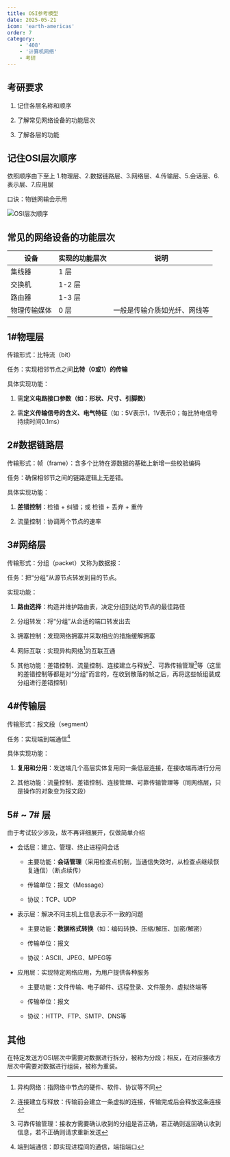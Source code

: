 ```yaml
---
title: OSI参考模型
date: 2025-05-21
icon: 'earth-americas'
order: 7
category: 
    - '408'
    - '计算机网络'
    - 考研
---
```


## 考研要求

1. 记住各层名称和顺序

2. 了解常见网络设备的功能层次

3. 了解各层的功能

## 记住OSI层次顺序

依照顺序由下至上 1.物理层、2.数据链路层、3.网络层、4.传输层、5.会话层、6.表示层、7.应用层

口诀：物链网输会示用

![OSI层次顺序](//store.s1r0ko.top/svg/m/cn/6/2_ver_2.svg)

## 常见的网络设备的功能层次

| 设备 | 实现的功能层次 | 说明 |
| --- | --- | --- |
| 集线器 | 1 层 |  |
| 交换机 | 1-2 层 | | 
| 路由器 | 1-3 层 |  |
| 物理传输媒体 | 0 层 | 一般是传输介质如光纤、网线等 |

## 1#物理层

传输形式：比特流（bit）

任务：实现相邻节点之间**比特（0或1）的传输**

具体实现功能：

1. 需**定义电路接口参数（如：形状、尺寸、引脚数）**

2. 需**定义传输信号的含义、电气特征**（如：5V表示1，1V表示0；每比特电信号持续时间0.1ms）

## 2#数据链路层

传输形式：帧（frame）：含多个比特在源数据的基础上新增一些校验编码

任务：确保相邻节之间的链路逻辑上无差错。

具体实现功能：

1. **差错控制**：检错 + 纠错；或 检错 + 丢弃 + 重传

2. 流量控制：协调两个节点的速率

## 3#网络层

传输形式：分组（packet）又称为数据报：

任务：把“分组”从源节点转发到目的节点。

实现功能：

1. **路由选择**：构造并维护路由表，决定分组到达的节点的最佳路径

2. 分组转发：将“分组”从合适的端口转发出去

3. 拥塞控制：发现网络拥塞并采取相应的措施缓解拥塞

4. 网际互联：实现异构网络[^1]的互联互通

5. 其他功能：差错控制、流量控制、连接建立与释放[^3]、可靠传输管理[^2]等（这里的差错控制等都是对“分组”而言的，在收到散落的帧之后，再将这些帧组装成分组进行差错控制）

[^1]: 异构网络：指网络中节点的硬件、软件、协议等不同

[^2]: 可靠传输管理：接收方需要确认收到的分组是否正确，若正确则返回确认收到信息，若不正确则请求重新发送

[^3]: 连接建立与释放：传输前会建立一条虚拟的连接，传输完成后会释放这条连接

## 4#传输层

传输形式：报文段（segment）

任务：实现端到端通信[^4]

具体实现功能：

1. **复用和分用**：发送端几个高层实体复用同一条低层连接，在接收端再进行分用

2. 其他功能：流量控制、差错控制、连接管理、可靠传输管理等（同网络层，只是操作的对象变为报文段）

[^4]: 端到端通信：即实现进程间的通信，端指端口

## 5# ~ 7# 层

由于考试较少涉及，故不再详细展开，仅做简单介绍

- 会话层：建立、管理、终止进程间会话
    
    - 主要功能：**会话管理**（采用检查点机制，当通信失效时，从检查点继续恢复通信）（断点续传）

    - 传输单位：报文（Message）

    - 协议：TCP、UDP

- 表示层：解决不同主机上信息表示不一致的问题

    - 主要功能：**数据格式转换**（如：编码转换、压缩/解压、加密/解密）

    - 传输单位：报文

    - 协议：ASCII、JPEG、MPEG等

- 应用层：实现特定网络应用，为用户提供各种服务

    - 主要功能：文件传输、电子邮件、远程登录、文件服务、虚拟终端等

    - 传输单位：报文

    - 协议：HTTP、FTP、SMTP、DNS等

## 其他

在特定发送方OSI层次中需要对数据进行拆分，被称为分段；相反，在对应接收方层次中需要对数据进行组装，被称为重装。
